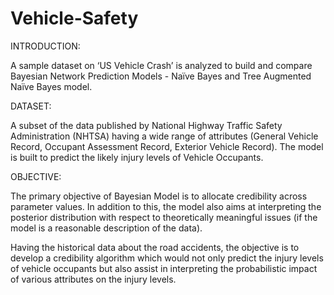 # Vehicle-Safety

INTRODUCTION:

A sample dataset on ‘US Vehicle Crash’ is analyzed to build and compare Bayesian Network Prediction Models - Naïve Bayes and Tree Augmented Naïve Bayes model. 

DATASET: 

A subset of the data published by National Highway Traffic Safety Administration (NHTSA) having a wide range of attributes (General Vehicle Record, Occupant Assessment Record, Exterior Vehicle Record). The model is built to predict the likely injury levels of Vehicle Occupants.

OBJECTIVE:

The primary objective of Bayesian Model is to allocate credibility across parameter values. In addition to this, the model also aims at interpreting the posterior distribution with respect to theoretically meaningful issues (if the model is a reasonable description of the data).

Having the historical data about the road accidents, the objective is to develop a credibility algorithm which would not only predict the injury levels of vehicle occupants but also assist in interpreting the probabilistic impact of various attributes on the injury levels.
